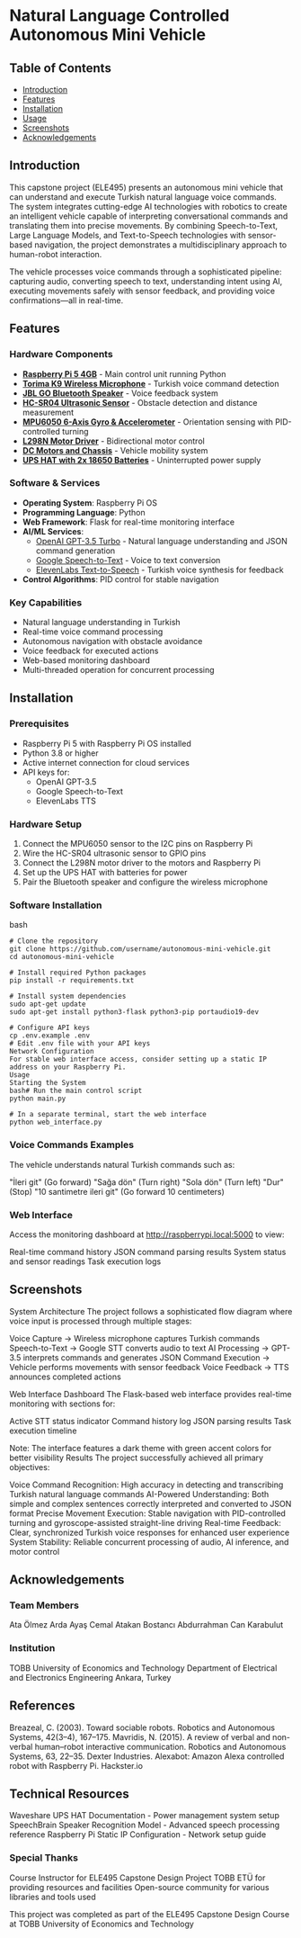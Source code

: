 # Natural Language Controlled Autonomous Mini Vehicle

## Table of Contents
- [Introduction](#introduction)
- [Features](#features)
- [Installation](#installation)
- [Usage](#usage)
- [Screenshots](#screenshots)
- [Acknowledgements](#acknowledgements)

## Introduction

This capstone project (ELE495) presents an autonomous mini vehicle that can understand and execute Turkish natural language voice commands. The system integrates cutting-edge AI technologies with robotics to create an intelligent vehicle capable of interpreting conversational commands and translating them into precise movements. By combining Speech-to-Text, Large Language Models, and Text-to-Speech technologies with sensor-based navigation, the project demonstrates a multidisciplinary approach to human-robot interaction.

The vehicle processes voice commands through a sophisticated pipeline: capturing audio, converting speech to text, understanding intent using AI, executing movements safely with sensor feedback, and providing voice confirmations—all in real-time.

## Features

### Hardware Components
- **[Raspberry Pi 5 4GB](https://www.raspberrypi.com/products/raspberry-pi-5/)** - Main control unit running Python
- **[Torima K9 Wireless Microphone](https://www.torima.com.tr/urun/k9-kablosuz-yaka-mikrofonu-mini-tasinabilir-mikrofon-typ-c)** - Turkish voice command detection
- **[JBL GO Bluetooth Speaker](https://www.jbl.com/portable-speakers/)** - Voice feedback system
- **[HC-SR04 Ultrasonic Sensor](https://www.sparkfun.com/products/15569)** - Obstacle detection and distance measurement
- **[MPU6050 6-Axis Gyro & Accelerometer](https://invensense.tdk.com/products/motion-tracking/6-axis/mpu-6050/)** - Orientation sensing with PID-controlled turning
- **[L298N Motor Driver](https://www.sparkfun.com/datasheets/Robotics/L298_H_Bridge.pdf)** - Bidirectional motor control
- **[DC Motors and Chassis](https://www.direnc.net/2wd-robot-araba-kit-2wd-smart-car)** - Vehicle mobility system
- **[UPS HAT with 2x 18650 Batteries](https://www.waveshare.com/wiki/UPS_HAT)** - Uninterrupted power supply

### Software & Services
- **Operating System**: Raspberry Pi OS
- **Programming Language**: Python
- **Web Framework**: Flask for real-time monitoring interface
- **AI/ML Services**:
  - [OpenAI GPT-3.5 Turbo](https://platform.openai.com/docs/models/gpt-3-5) - Natural language understanding and JSON command generation
  - [Google Speech-to-Text](https://cloud.google.com/speech-to-text) - Voice to text conversion
  - [ElevenLabs Text-to-Speech](https://elevenlabs.io/) - Turkish voice synthesis for feedback
- **Control Algorithms**: PID control for stable navigation

### Key Capabilities
- Natural language understanding in Turkish
- Real-time voice command processing
- Autonomous navigation with obstacle avoidance
- Voice feedback for executed actions
- Web-based monitoring dashboard
- Multi-threaded operation for concurrent processing

## Installation

### Prerequisites
- Raspberry Pi 5 with Raspberry Pi OS installed
- Python 3.8 or higher
- Active internet connection for cloud services
- API keys for:
  - OpenAI GPT-3.5
  - Google Speech-to-Text
  - ElevenLabs TTS

### Hardware Setup
1. Connect the MPU6050 sensor to the I2C pins on Raspberry Pi
2. Wire the HC-SR04 ultrasonic sensor to GPIO pins
3. Connect the L298N motor driver to the motors and Raspberry Pi
4. Set up the UPS HAT with batteries for power
5. Pair the Bluetooth speaker and configure the wireless microphone

### Software Installation
bash
```
# Clone the repository
git clone https://github.com/username/autonomous-mini-vehicle.git
cd autonomous-mini-vehicle

# Install required Python packages
pip install -r requirements.txt

# Install system dependencies
sudo apt-get update
sudo apt-get install python3-flask python3-pip portaudio19-dev

# Configure API keys
cp .env.example .env
# Edit .env file with your API keys
Network Configuration
For stable web interface access, consider setting up a static IP address on your Raspberry Pi.
Usage
Starting the System
bash# Run the main control script
python main.py

# In a separate terminal, start the web interface
python web_interface.py
```
### Voice Commands Examples
The vehicle understands natural Turkish commands such as:

"İleri git" (Go forward)
"Sağa dön" (Turn right)
"Sola dön" (Turn left)
"Dur" (Stop)
"10 santimetre ileri git" (Go forward 10 centimeters)

### Web Interface
Access the monitoring dashboard at http://raspberrypi.local:5000 to view:

Real-time command history
JSON command parsing results
System status and sensor readings
Task execution logs

## Screenshots
System Architecture
The project follows a sophisticated flow diagram where voice input is processed through multiple stages:

Voice Capture → Wireless microphone captures Turkish commands
Speech-to-Text → Google STT converts audio to text
AI Processing → GPT-3.5 interprets commands and generates JSON
Command Execution → Vehicle performs movements with sensor feedback
Voice Feedback → TTS announces completed actions

Web Interface Dashboard
The Flask-based web interface provides real-time monitoring with sections for:

Active STT status indicator
Command history log
JSON parsing results
Task execution timeline

Note: The interface features a dark theme with green accent colors for better visibility
Results
The project successfully achieved all primary objectives:

Voice Command Recognition: High accuracy in detecting and transcribing Turkish natural language commands
AI-Powered Understanding: Both simple and complex sentences correctly interpreted and converted to JSON format
Precise Movement Execution: Stable navigation with PID-controlled turning and gyroscope-assisted straight-line driving
Real-time Feedback: Clear, synchronized Turkish voice responses for enhanced user experience
System Stability: Reliable concurrent processing of audio, AI inference, and motor control

## Acknowledgements
### Team Members

Ata Ölmez
Arda Ayaş
Cemal Atakan Bostancı
Abdurrahman Can Karabulut

### Institution
TOBB University of Economics and Technology
Department of Electrical and Electronics Engineering
Ankara, Turkey
## References

Breazeal, C. (2003). Toward sociable robots. Robotics and Autonomous Systems, 42(3–4), 167–175.
Mavridis, N. (2015). A review of verbal and non-verbal human–robot interactive communication. Robotics and Autonomous Systems, 63, 22–35.
Dexter Industries. Alexabot: Amazon Alexa controlled robot with Raspberry Pi. Hackster.io

## Technical Resources

Waveshare UPS HAT Documentation - Power management system setup
SpeechBrain Speaker Recognition Model - Advanced speech processing reference
Raspberry Pi Static IP Configuration - Network setup guide

### Special Thanks

Course Instructor for ELE495 Capstone Design Project
TOBB ETÜ for providing resources and facilities
Open-source community for various libraries and tools used


This project was completed as part of the ELE495 Capstone Design Course at TOBB University of Economics and Technology
